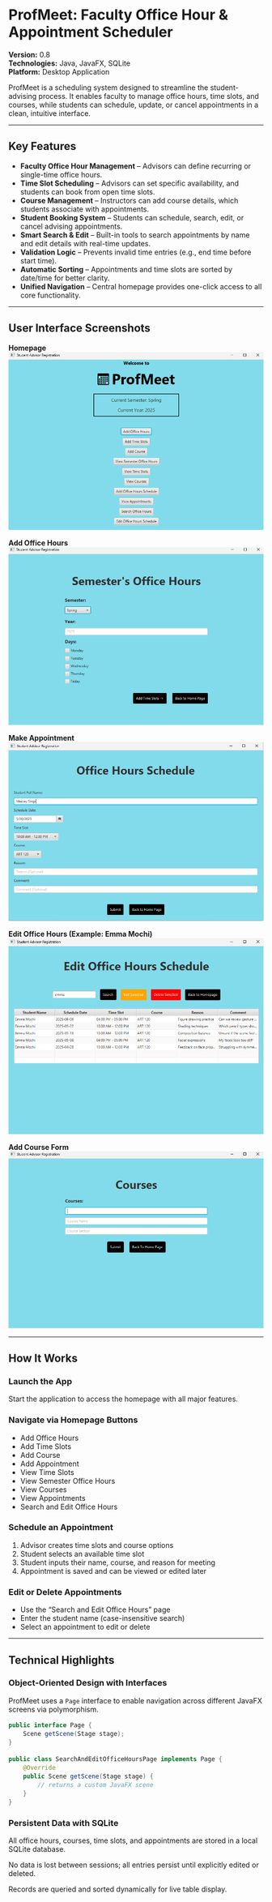 # ProfMeet: Faculty Office Hour & Appointment Scheduler

**Version:** 0.8  
**Technologies:** Java, JavaFX, SQLite  
**Platform:** Desktop Application

ProfMeet is a scheduling system designed to streamline the student-advising process. It enables faculty to manage office hours, time slots, and courses, while students can schedule, update, or cancel appointments in a clean, intuitive interface.

---

## Key Features

- **Faculty Office Hour Management** – Advisors can define recurring or single-time office hours.
- **Time Slot Scheduling** – Advisors can set specific availability, and students can book from open time slots.
- **Course Management** – Instructors can add course details, which students associate with appointments.
- **Student Booking System** – Students can schedule, search, edit, or cancel advising appointments.
- **Smart Search & Edit** – Built-in tools to search appointments by name and edit details with real-time updates.
- **Validation Logic** – Prevents invalid time entries (e.g., end time before start time).
- **Automatic Sorting** – Appointments and time slots are sorted by date/time for better clarity.
- **Unified Navigation** – Central homepage provides one-click access to all core functionality.

---

## User Interface Screenshots

**Homepage**  
![Homepage](assets/Homepage.png)

**Add Office Hours**  
![Add Office Hours](assets/OfficeHours.png)

**Make Appointment**  
![Make Appointment](assets/ExampleMakeAppointment.png)

**Edit Office Hours (Example: Emma Mochi)**  
![Edit Office Hours](assets/editofficehoursEmmaExample.png)

**Add Course Form**  
![Add Course](assets/CoursesAdd.png)

---

## How It Works

### Launch the App
Start the application to access the homepage with all major features.

### Navigate via Homepage Buttons

- Add Office Hours  
- Add Time Slots  
- Add Course  
- Add Appointment  
- View Time Slots  
- View Semester Office Hours  
- View Courses  
- View Appointments  
- Search and Edit Office Hours

### Schedule an Appointment

1. Advisor creates time slots and course options  
2. Student selects an available time slot  
3. Student inputs their name, course, and reason for meeting  
4. Appointment is saved and can be viewed or edited later

### Edit or Delete Appointments

- Use the “Search and Edit Office Hours” page  
- Enter the student name (case-insensitive search)  
- Select an appointment to edit or delete

---

## Technical Highlights

### Object-Oriented Design with Interfaces

ProfMeet uses a `Page` interface to enable navigation across different JavaFX screens via polymorphism.

```java
public interface Page {
    Scene getScene(Stage stage);
}

public class SearchAndEditOfficeHoursPage implements Page {
    @Override
    public Scene getScene(Stage stage) {
        // returns a custom JavaFX scene
    }
}

```


### Persistent Data with SQLite
All office hours, courses, time slots, and appointments are stored in a local SQLite database.

No data is lost between sessions; all entries persist until explicitly edited or deleted.

Records are queried and sorted dynamically for live table display.
